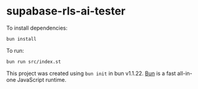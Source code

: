 # supabase-rls-ai-tester

To install dependencies:

```bash
bun install
```

To run:

```bash
bun run src/index.st
```

This project was created using `bun init` in bun v1.1.22. [Bun](https://bun.sh) is a fast all-in-one JavaScript runtime.
